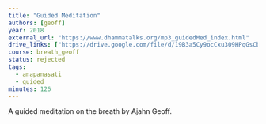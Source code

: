 ```yaml
---
title: "Guided Meditation"
authors: [geoff]
year: 2018
external_url: "https://www.dhammatalks.org/mp3_guidedMed_index.html"
drive_links: ["https://drive.google.com/file/d/19B3a5Cy9ocCxu309HPqGsCb2zZenfGNO/view?usp=drivesdk"]
course: breath_geoff
status: rejected
tags:
  - anapanasati
  - guided
minutes: 126
---
```


A guided meditation on the breath by Ajahn Geoff.
